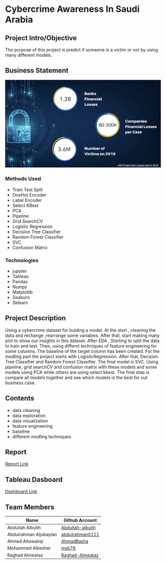 # Cybercrime Awareness In Saudi Arabia

## Project Intro/Objective

The purpose of this project is predict if someone is a victim or not by using many different models.

## Business Statement 
<img src='Images/intro_image.png' width="800" style="align:middle"/>

### Methods Used
* Train Test Split
* OneHot Encoder
* Label Encoder
* Select KBest
* PCA
* Pipeline
* Grid SearchCV
* Logistic Regression
* Decision Tree Classifier
* Random Forest Classifier
* SVC
* Confusion Matrix


### Technologies
* jupyter
* Tableau
* Pandas
* Numpy 
* Matplotlib
* Seaborn
* Sklearn

## Project Description

Using a cybercrime dataset for bulding a model. At the start , cleaning the data and rechange ,rearrange some variables. After that, start making many plot to show our insights in this dataset. After EDA , Starting to split the data to train and test. Then, using differnt techniques of feature engineering for some columns. The baseline of the target column has been created. For the modling part the project starts with LogisticRegression. After that, Decision Tree Classifier and Random Forest Classifier. The final model is SVC. Using pipeline, grid searchCV and confusion matrix with these models and some models using PCA while others are using select kbest. The final step is compare all models together and see which models is the best for out business case.


## Contents

- data cleaning
- data exploration
- data visualization
- feature engineering
- baseline
- different modling techniques

## Report
[Report Link](https://github.com/Abdullah-albutih/Cybercrime/blob/main/Report/CyberCrime_Awareness_Report.ipynb)


## Tableau Dasboard
[Dashboard Link](https://public.tableau.com/app/profile/mohammed.saud/viz/project_16262227713860/Dashboard1)


## Team Members

|Name     |  Github Account   | 
|---------|-------------------|
| Abdullah Albutih|[Abdullah-albutih](https://github.com/Abdullah-albutih)|
| Abdulrahman Aljubaylan|[abdulrahman0111](https://github.com/abdulrahman0111)|
| Ahmed Altowairqi|[AhmadBasha](https://github.com/AhmadBasha)|
| Mohammed Albesher|[msb76](https://github.com/msb76)|
| Raghad Almeataz|[Raghad-Almeataz](https://github.com/Raghad-Almeataz)|

